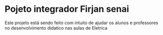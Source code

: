 #  Pojeto integrador Firjan senai 




Este projeto está sendo feito com intuito  de ajudar os alunos e professores no desenvolvimento didatico  nas aulas de Eletrica

